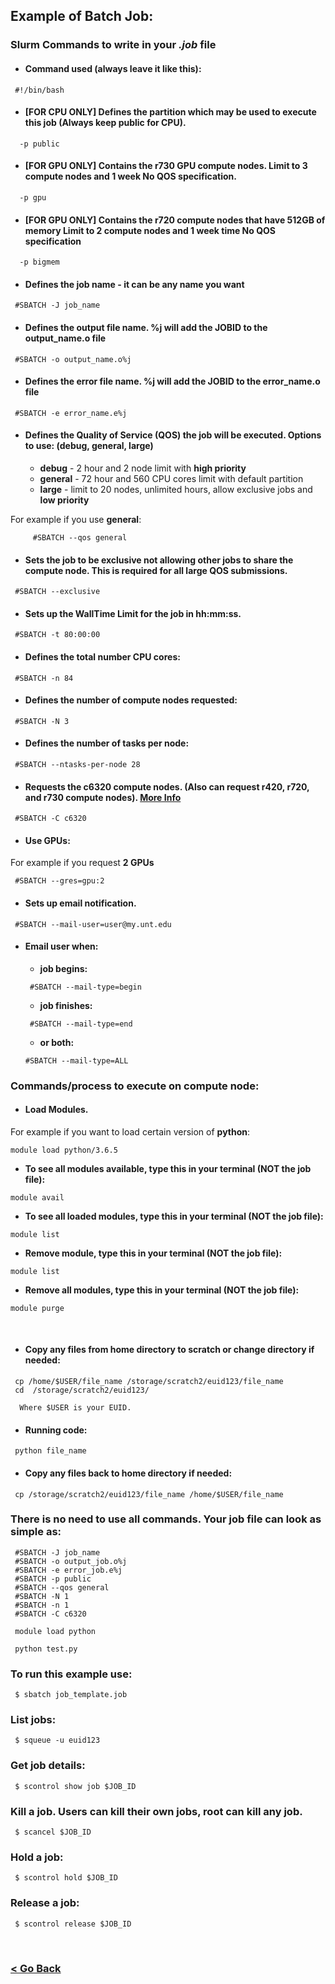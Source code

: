## Example of  Batch Job:


### Slurm Commands to write in your *.job* file


* #### Command used (always leave it like this):
```
 #!/bin/bash
```

* ####    **[FOR CPU ONLY]** Defines the partition which may be used to execute this job (Always keep public for CPU).
```
  -p public
```

* ####    **[FOR GPU ONLY]** Contains the r730 GPU compute nodes. Limit to 3 compute nodes and 1 week No QOS specification.
```
  -p gpu
```

* ####    **[FOR GPU ONLY]** Contains the r720 compute nodes that have 512GB of memory Limit to 2 compute nodes and 1 week time No QOS specification 
```
  -p bigmem
```


* ####    Defines the job name - it can be any name you want
```
 #SBATCH -J job_name
```

* ####    Defines the output file name. %j will add the JOBID to the output_name.o file
```
 #SBATCH -o output_name.o%j
```

* ####    Defines the error file name. %j will add the JOBID to the error_name.o file
```
 #SBATCH -e error_name.e%j
```

* ####    Defines the Quality of Service (**QOS**) the job will be executed. Options to use: (debug, general, large)
  * **debug** - 2 hour and 2 node limit with **high priority**
  * **general** - 72 hour and 560 CPU cores limit with default partition
  * **large** - limit to 20 nodes, unlimited hours, allow exclusive jobs and **low priority**
 
 For example if you use **general**:
```
     #SBATCH --qos general
```

* ####    Sets the job to be exclusive not allowing other jobs to share the compute node.  This is required for all large QOS submissions.
```
 #SBATCH --exclusive
```

* ####    Sets up the WallTime Limit for the job in hh:mm:ss.
```
 #SBATCH -t 80:00:00
```

* ####    Defines the total number CPU cores:
```
 #SBATCH -n 84
```

* ####    Defines the number of compute nodes requested:
```
 #SBATCH -N 3
```

* ####    Defines the number of tasks per node:
```
 #SBATCH --ntasks-per-node 28
```

* ####    Requests the c6320 compute nodes. (Also can request r420, r720, and r730 compute nodes). [More Info](https://hpc.unt.edu/talon-compute-nodes)
```
 #SBATCH -C c6320
```

* ####    Use GPUs:
For example if you request **2 GPUs**
```
 #SBATCH --gres=gpu:2
```

* ####    Sets up email notification.
```
 #SBATCH --mail-user=user@my.unt.edu
```

* ####    Email user when:
  * **job begins:**
  ```
   #SBATCH --mail-type=begin
  ```
  * **job finishes:**
  ```
   #SBATCH --mail-type=end
  ```
  * **or both:**
   ```
   #SBATCH --mail-type=ALL
  ```

### Commands/process to execute on compute node:
* #### Load Modules.
For example if you want to load certain version of **python**:
   ```
   module load python/3.6.5
  ```
  * **To see all modules available, type this in your terminal (NOT the job file):**
  ```
  module avail
  ```
  * **To see all loaded modules, type this in your terminal (NOT the job file):**
  ```
  module list
  ```
  * **Remove module, type this in your terminal (NOT the job file):**
  ```
  module list
  ```
  * **Remove all modules, type this in your terminal (NOT the job file):**
  ```
  module purge
  ```

</br>

* #### Copy any files from home directory to scratch or change directory if needed:
```
 cp /home/$USER/file_name /storage/scratch2/euid123/file_name
 cd  /storage/scratch2/euid123/
```

      Where $USER is your EUID.

* #### Running code:
```
 python file_name
```

* #### Copy any files back to home directory if needed:
```
 cp /storage/scratch2/euid123/file_name /home/$USER/file_name
 ```

### There is no need to use all commands. Your job file can look as simple as:
```
 #SBATCH -J job_name
 #SBATCH -o output_job.o%j
 #SBATCH -e error_job.e%j
 #SBATCH -p public
 #SBATCH --qos general
 #SBATCH -N 1
 #SBATCH -n 1
 #SBATCH -C c6320

 module load python

 python test.py
```
 

 
 
 ### To run this example use:
 

```
 $ sbatch job_template.job
```

### List jobs:


```
 $ squeue -u euid123
```




### Get job details:
```
 $ scontrol show job $JOB_ID
```


### Kill a job. Users can kill their own jobs, root can kill any job.
```
 $ scancel $JOB_ID
```

### Hold a job:
```
 $ scontrol hold $JOB_ID
```


### Release a job:
```
 $ scontrol release $JOB_ID
```


<br/>

### [< Go Back](https://github.com/gmihaila/unt_hpc)
